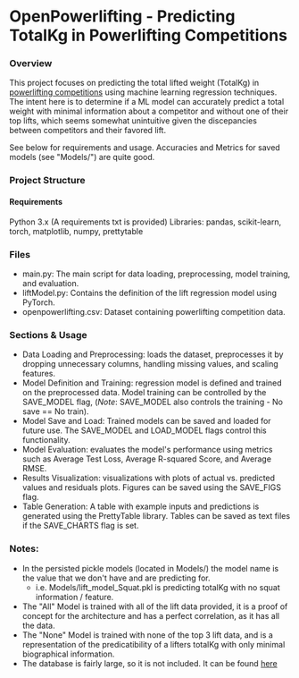 # OpenPowerlifting - Predicting TotalKg in Powerlifting Competitions
### Overview
This project focuses on predicting the total lifted weight (TotalKg) in [powerlifting competitions](https://www.kaggle.com/datasets/open-powerlifting/powerlifting-database/data) using machine learning regression techniques. The intent here is to determine if a ML model can accurately predict a total weight with minimal information about a competitor and without one of their top lifts, which seems somewhat unintuitive given the discepancies between competitors and their favored lift.  

 See below for requirements and usage. Accuracies and Metrics for saved models (see "Models/") are quite good.  

### Project Structure
#### Requirements
Python 3.x (A requirements txt is provided)
Libraries: pandas, scikit-learn, torch, matplotlib, numpy, prettytable

### Files
- main.py: The main script for data loading, preprocessing, model training, and evaluation.
- liftModel.py: Contains the definition of the lift regression model using PyTorch.
- openpowerlifting.csv: Dataset containing powerlifting competition data.

### Sections & Usage
- Data Loading and Preprocessing: loads the dataset, preprocesses it by dropping unnecessary columns, handling missing values, and scaling features.
- Model Definition and Training: regression model is defined and trained on the preprocessed data. Model training can be controlled by the SAVE_MODEL flag, (*Note*: SAVE_MODEL also controls the training - No save == No train).
- Model Save and Load: Trained models can be saved and loaded for future use. The SAVE_MODEL and LOAD_MODEL flags control this functionality.
- Model Evaluation: evaluates the model's performance using metrics such as Average Test Loss, Average R-squared Score, and Average RMSE.
- Results Visualization: visualizations with plots of actual vs. predicted values and residuals plots. Figures can be saved using the SAVE_FIGS flag.
- Table Generation: A table with example inputs and predictions is generated using the PrettyTable library. Tables can be saved as text files if the SAVE_CHARTS flag is set.

### Notes:
- In the persisted pickle models (located in Models/) the model name is the value that we don't have and are predicting for. 
    - i.e. Models/lift_model_Squat.pkl is predicting totalKg with no squat information / feature.
- The "All" Model is trained with all of the lift data provided, it is a proof of concept for the architecture and has a perfect correlation, as it has all the data.
- The "None" Model is trained with none of the top 3 lift data, and is a representation of the predicatibility of a lifters totalKg with only minimal biographical information. 
- The database is fairly large, so it is not included. It can be found [here](https://www.kaggle.com/datasets/open-powerlifting/powerlifting-database/data)
